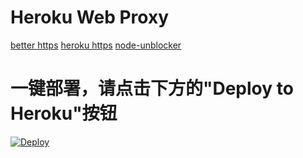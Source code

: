 # Heroku Web Proxy

[better https](https://github.com/zhangke200377/heroku-node-proxy)
[heroku https](https://github.com/gfw-breaker/heroku-node-proxy)
[node-unblocker](https://github.com/nfriedly/node-unblocker)

# 一键部署，请点击下方的"Deploy to Heroku"按钮

[![Deploy](https://www.herokucdn.com/deploy/button.svg)](https://heroku.com/deploy)

